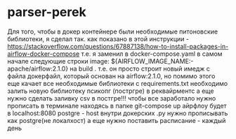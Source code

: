 # parser-perek
Для того, чтобы в докер контейнере были необходимые питоновские библиотеки, я сделал так. как показано в этой инструкции - 
https://stackoverflow.com/questions/67887138/how-to-install-packages-in-airflow-docker-compose
т.е. я заменил в docker-compose.yaml в самом начале следующие строки
image: ${AIRFLOW_IMAGE_NAME:-apache/airflow:2.1.0}
на build .
т.е. он просто строит новый имедж с файла докерфайл, который основан на airflow:2.1.0, но помимо этого еще качает все необходимые библиотеки с requirements.txt
необходимо залить новую библиотеку псикопг (постргре) в реквайрментс
а еще нужно сделать заливку csv в постгре!!!
чтобы все заработало нужно прописать в терминале находясь в папке git-compose up
айрфлоу будет в localhost:8080
postgre - host внутри докерских .ру нужно прописывать как postgre(не локалхост)
а еще нужно поставить расписание - каждый  день